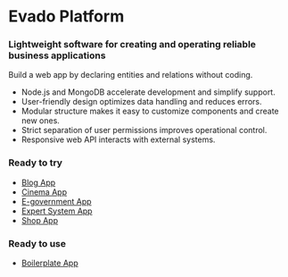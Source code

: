 # Evado Platform

### Lightweight software for creating and operating reliable business applications

Build a web app by declaring entities and relations without coding.

- Node.js and MongoDB accelerate development and simplify support.
- User-friendly design optimizes data handling and reduces errors.
- Modular structure makes it easy to customize components and create new ones.
- Strict separation of user permissions improves operational control.
- Responsive web API interacts with external systems.

### Ready to try

- [Blog App](https://github.com/mkhorin/evado-app-blog)
- [Cinema App](https://github.com/mkhorin/evado-app-cinema)
- [E-government App](https://github.com/mkhorin/evado-app-egov)
- [Expert System App](https://github.com/mkhorin/evado-app-expert)
- [Shop App](https://github.com/mkhorin/evado-app-shop)

### Ready to use

- [Boilerplate App](https://github.com/mkhorin/evado-app-boilerplate)